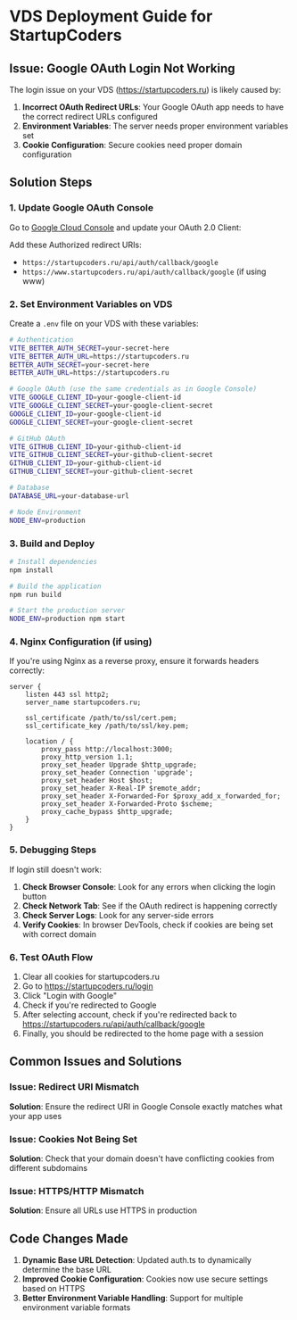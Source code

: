 # VDS Deployment Guide for StartupCoders

## Issue: Google OAuth Login Not Working

The login issue on your VDS (https://startupcoders.ru) is likely caused by:

1. **Incorrect OAuth Redirect URLs**: Your Google OAuth app needs to have the correct redirect URLs configured
2. **Environment Variables**: The server needs proper environment variables set
3. **Cookie Configuration**: Secure cookies need proper domain configuration

## Solution Steps

### 1. Update Google OAuth Console

Go to [Google Cloud Console](https://console.cloud.google.com/) and update your OAuth 2.0 Client:

Add these Authorized redirect URIs:
- `https://startupcoders.ru/api/auth/callback/google`
- `https://www.startupcoders.ru/api/auth/callback/google` (if using www)

### 2. Set Environment Variables on VDS

Create a `.env` file on your VDS with these variables:

```bash
# Authentication
VITE_BETTER_AUTH_SECRET=your-secret-here
VITE_BETTER_AUTH_URL=https://startupcoders.ru
BETTER_AUTH_SECRET=your-secret-here
BETTER_AUTH_URL=https://startupcoders.ru

# Google OAuth (use the same credentials as in Google Console)
VITE_GOOGLE_CLIENT_ID=your-google-client-id
VITE_GOOGLE_CLIENT_SECRET=your-google-client-secret
GOOGLE_CLIENT_ID=your-google-client-id
GOOGLE_CLIENT_SECRET=your-google-client-secret

# GitHub OAuth
VITE_GITHUB_CLIENT_ID=your-github-client-id
VITE_GITHUB_CLIENT_SECRET=your-github-client-secret
GITHUB_CLIENT_ID=your-github-client-id
GITHUB_CLIENT_SECRET=your-github-client-secret

# Database
DATABASE_URL=your-database-url

# Node Environment
NODE_ENV=production
```

### 3. Build and Deploy

```bash
# Install dependencies
npm install

# Build the application
npm run build

# Start the production server
NODE_ENV=production npm start
```

### 4. Nginx Configuration (if using)

If you're using Nginx as a reverse proxy, ensure it forwards headers correctly:

```nginx
server {
    listen 443 ssl http2;
    server_name startupcoders.ru;

    ssl_certificate /path/to/ssl/cert.pem;
    ssl_certificate_key /path/to/ssl/key.pem;

    location / {
        proxy_pass http://localhost:3000;
        proxy_http_version 1.1;
        proxy_set_header Upgrade $http_upgrade;
        proxy_set_header Connection 'upgrade';
        proxy_set_header Host $host;
        proxy_set_header X-Real-IP $remote_addr;
        proxy_set_header X-Forwarded-For $proxy_add_x_forwarded_for;
        proxy_set_header X-Forwarded-Proto $scheme;
        proxy_cache_bypass $http_upgrade;
    }
}
```

### 5. Debugging Steps

If login still doesn't work:

1. **Check Browser Console**: Look for any errors when clicking the login button
2. **Check Network Tab**: See if the OAuth redirect is happening correctly
3. **Check Server Logs**: Look for any server-side errors
4. **Verify Cookies**: In browser DevTools, check if cookies are being set with correct domain

### 6. Test OAuth Flow

1. Clear all cookies for startupcoders.ru
2. Go to https://startupcoders.ru/login
3. Click "Login with Google"
4. Check if you're redirected to Google
5. After selecting account, check if you're redirected back to https://startupcoders.ru/api/auth/callback/google
6. Finally, you should be redirected to the home page with a session

## Common Issues and Solutions

### Issue: Redirect URI Mismatch
**Solution**: Ensure the redirect URI in Google Console exactly matches what your app uses

### Issue: Cookies Not Being Set
**Solution**: Check that your domain doesn't have conflicting cookies from different subdomains

### Issue: HTTPS/HTTP Mismatch
**Solution**: Ensure all URLs use HTTPS in production

## Code Changes Made

1. **Dynamic Base URL Detection**: Updated auth.ts to dynamically determine the base URL
2. **Improved Cookie Configuration**: Cookies now use secure settings based on HTTPS
3. **Better Environment Variable Handling**: Support for multiple environment variable formats
